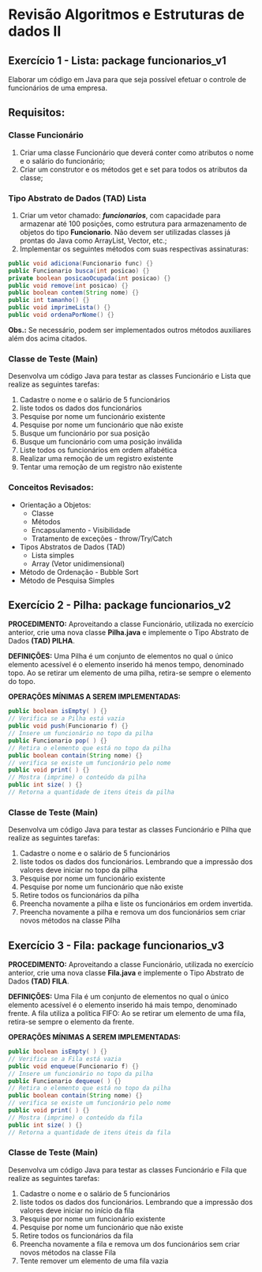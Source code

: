# Revisão Algoritmos e Estruturas de dados II

## Exercício 1 - Lista: package funcionarios_v1
Elaborar um código em Java para que seja possível efetuar o controle de funcionários de uma empresa.

## Requisitos:

### Classe Funcionário
1. Criar uma classe Funcionário que deverá conter como atributos o nome e o salário do funcionário;
2. Criar um construtor e os métodos get e set para todos os atributos da classe;

### Tipo Abstrato de Dados (TAD) Lista
1. Criar um vetor chamado: ***funcionarios***, com capacidade para armazenar até 100 posições, como estrutura para armazenamento de objetos do tipo **Funcionario**. Não devem ser utilizadas classes já prontas do Java como ArrayList, Vector, etc.;
2. Implementar os seguintes métodos com suas respectivas assinaturas:
````JAVA
public void adiciona(Funcionario func) {}
public Funcionario busca(int posicao) {}
private boolean posicaoOcupada(int posicao) {}
public void remove(int posicao) {}
public boolean contem(String nome) {}
public int tamanho() {}
public void imprimeLista() {}
public void ordenaPorNome() {}
````
**Obs.:** Se necessário, podem ser implementados outros métodos auxiliares além dos acima citados.

### Classe de Teste (Main)

Desenvolva um código Java para testar as classes Funcionário e Lista que realize as seguintes tarefas:

1. Cadastre o nome e o salário de 5 funcionários
2. liste todos os dados dos funcionários
3. Pesquise por nome um funcionário existente
4. Pesquise por nome um funcionário que não existe
5. Busque um funcionário por sua posição
6. Busque um funcionário com uma posição inválida
7. Liste todos os funcionários em ordem alfabética
8. Realizar uma remoção de um registro existente
9. Tentar uma remoção de um registro não existente

### Conceitos Revisados:

- Orientação a Objetos:
    - Classe
    - Métodos
    - Encapsulamento - Visibilidade
    - Tratamento de exceções - throw/Try/Catch
- Tipos Abstratos de Dados (TAD)
    - Lista simples
    - Array (Vetor unidimensional)
- Método de Ordenação - Bubble Sort
- Método de Pesquisa Simples

## Exercício 2 - Pilha: package funcionarios_v2

**PROCEDIMENTO:** Aproveitando a classe Funcionário, utilizada no exercício anterior, crie uma nova classe **Pilha.java** e implemente o Tipo Abstrato de Dados **(TAD) PILHA**.

**DEFINIÇÕES:** Uma Pilha é um conjunto de elementos no qual o único elemento acessível é o elemento inserido há menos tempo, denominado topo. Ao se retirar um elemento de uma pilha, retira-se sempre o elemento do topo.

**OPERAÇÕES MÍNIMAS A SEREM IMPLEMENTADAS:**
```JAVA
public boolean isEmpty( ) {}
// Verifica se a Pilha está vazia
public void push(Funcionario f) {}
// Insere um funcionário no topo da pilha
public Funcionario pop( ) {}
// Retira o elemento que está no topo da pilha
public boolean contain(String nome) {}
// verifica se existe um funcionário pelo nome
public void print( ) {}
// Mostra (imprime) o conteúdo da pilha
public int size( ) {}
// Retorna a quantidade de itens úteis da pilha
```

### Classe de Teste (Main)

Desenvolva um código Java para testar as classes Funcionário e Pilha que realize as seguintes tarefas:

1. Cadastre o nome e o salário de 5 funcionários
2. liste todos os dados dos funcionários. Lembrando que a impressão dos valores deve iniciar no topo da pilha
3. Pesquise por nome um funcionário existente
4. Pesquise por nome um funcionário que não existe
5. Retire todos os funcionários da pilha
6. Preencha novamente a pilha e liste os funcionários em ordem invertida.
7. Preencha novamente a pilha e remova um dos funcionários sem criar novos métodos na classe Pilha

## Exercício 3 - Fila: package funcionarios_v3

**PROCEDIMENTO:** Aproveitando a classe Funcionário, utilizada no exercício anterior, crie uma nova classe **Fila.java** e implemente o Tipo Abstrato de Dados **(TAD) FILA**.

**DEFINIÇÕES:** Uma Fila é um conjunto de elementos no qual o único elemento acessível é o elemento inserido há mais tempo, denominado frente. A fila utiliza a política FIFO: Ao se retirar um elemento de uma fila, retira-se sempre o elemento da frente.

**OPERAÇÕES MÍNIMAS A SEREM IMPLEMENTADAS:**
```JAVA
public boolean isEmpty( ) {}
// Verifica se a Fila está vazia
public void enqueue(Funcionario f) {}
// Insere um funcionário no topo da pilha
public Funcionario dequeue( ) {}
// Retira o elemento que está no topo da pilha
public boolean contain(String nome) {}
// verifica se existe um funcionário pelo nome
public void print( ) {}
// Mostra (imprime) o conteúdo da fila
public int size( ) {}
// Retorna a quantidade de itens úteis da fila
```

### Classe de Teste (Main)

Desenvolva um código Java para testar as classes Funcionário e Fila que realize as seguintes tarefas:

1. Cadastre o nome e o salário de 5 funcionários
2. liste todos os dados dos funcionários. Lembrando que a impressão dos valores deve iniciar no início da fila
3. Pesquise por nome um funcionário existente
4. Pesquise por nome um funcionário que não existe
5. Retire todos os funcionários da fila
6. Preencha novamente a fila e remova um dos funcionários sem criar novos métodos na classe Fila
7. Tente remover um elemento de uma fila vazia




